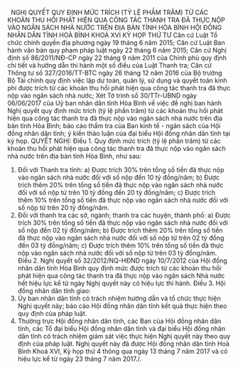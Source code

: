 <jsontable name="bang_0"> </jsontable>
 
NGHỊ QUYẾT
QUY
ĐỊNH MỨC TRÍCH (TỶ LỆ PHẦM TRĂM) TỪ CÁC KHOẢN THU HỒI PHÁT HIỆN QUA CÔNG TÁC
THANH TRA ĐÃ THỰC NỘP VÀO NGÂN SÁCH NHÀ NƯỚC TRÊN ĐỊA BÀN TỈNH HÒA BÌNH
HỘI ĐỒNG NHÂN DÂN TỈNH HOÀ BÌNH
KHOÁ XVI KỲ HỌP THỨ TƯ
Căn cứ Luật Tổ chức chính
quyền địa phương ngày 19 tháng 6 năm 2015;
Căn cứ Luật Ban hành văn bản
quy phạm pháp luật ngày 22 tháng 6 năm 2015;
Căn cứ Nghị định số
86/2011/NĐ-CP ngày 22 tháng 9 năm 2011 của Chính phủ quy định chi tiết và hướng
dẫn thi hành một số điều của Luật Thanh tra;
Căn cứ Thông tư số
327/2016/TT-BTC ngày 26 tháng 12 năm 2016 của Bộ trưởng Bộ Tài chính quy định
việc lập dự toán, quản lý, sử dụng và quyết toán kinh phí được trích từ các
khoản thu hồi phát hiện qua công tác thanh tra đã thực nộp vào ngân sách nhà
nước;
Xét Tờ trình số 30/TTr-UBND
ngày 06/06/2017 của Uỷ ban nhân dân tỉnh Hòa Bình về việc đề nghị ban hành Nghị
quyết quy định mức trích (tỷ lệ phần trăm) từ các khoản thu hồi phát hiện qua
công tác thanh tra đã thực nộp vào ngân sách nhà nước trên địa bàn tỉnh Hòa
Bình; báo cáo thẩm tra của Ban kinh tế - ngân sách của Hội đồng nhân dân tỉnh;
ý kiến thảo luận của đại biểu Hội đồng nhân dân tỉnh tại kỳ họp.
QUYẾT NGHỊ:
Điều 1. Quy
định mức trích (tỷ lệ phần trăm) từ các khoản thu hồi phát hiện qua công tác
thanh tra đã thực nộp vào ngân sách nhà nước trên địa bàn tỉnh Hòa Bình, như
sau:
1. Đối với Thanh tra tỉnh:
a) Được trích 30%
trên tổng số tiền đã thực nộp vào ngân sách nhà nước đối với số nộp đến 10 tỷ
đồng/năm;
b) Được trích
thêm 20% trên tổng số tiền đã thực nộp vào ngân sách nhà nước đối với số nộp từ
trên 10 tỷ đồng đến 20 tỷ đồng/năm;
c) Được trích
thêm 10% trên tổng số tiền đã thực nộp vào ngân sách nhà nước đối với số nộp từ
trên 20 tỷ đồng/năm.
2. Đối với thanh tra các sở, ngành; thanh tra
các huyện, thành phố:
a) Được trích 30%
trên tổng số tiền đã thực nộp vào ngân sách nhà nước đối với số nộp đến 02 tỷ
đồng/năm;
b) Được trích
thêm 20% trên tổng số tiền đã thực nộp vào ngân sách nhà nước đối với số nộp từ
trên 02 tỷ đồng đến 03 tỷ đồng/năm;
c) Được trích
thêm 10% trên tổng số tiền đã thực nộp vào ngân sách nhà nước đối với số nộp từ
trên 03 tỷ đồng/năm.
Điều 2. Nghị quyết số 32/2012/NQ-HĐND ngày
10/7/2012 của Hội đồng nhân dân tỉnh Hòa Bình quy định mức được trích từ các
khoản thu hồi phát hiện qua công tác thanh tra đã thực nộp vào ngân sách Nhà
nước hết hiệu lực kể từ ngày Nghị quyết này có hiệu lực thi hành.
Điều 3. Hội đồng nhân dân tỉnh giao:
1. Ủy ban nhân dân tỉnh có trách
nhiệm hướng dẫn và tổ chức thực hiện Nghị quyết này; báo
cáo Hội đồng nhân dân tỉnh kết quả thực hiện theo quy định của pháp luật.
2. Thường trực Hội đồng nhân dân
tỉnh, các Ban của Hội đồng nhân dân tỉnh, các Tổ đại biểu Hội đồng nhân dân tỉnh
và đại biểu Hội đồng nhân dân tỉnh có trách nhiệm giám sát việc thực hiện Nghị
quyết này theo quy định của pháp luật.
Nghị quyết này đã được Hội đồng
nhân dân tỉnh Hoà Bình Khoá XVI, Kỳ họp thứ 4 thông qua ngày 13 tháng 7 năm
2017 và có hiệu lực kể từ ngày 23 tháng 7 năm 2017./.
 
<jsontable name="bang_1"> </jsontable>
